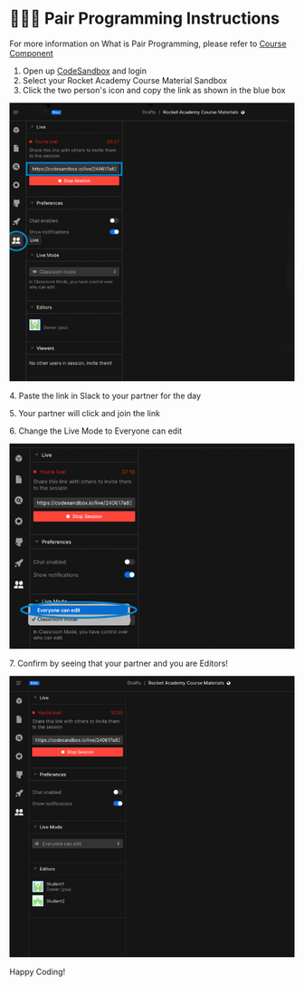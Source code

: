 # 🧑🤝🧑 Pair Programming Instructions

For more information on What is Pair Programming, please refer to [Course Component](../course-methodology/course-components.md#pair-programming)&#x20;

1. Open up [CodeSandbox](https://codesandbox.io/signin?continue=/dashboard/home) and login&#x20;
2. Select your Rocket Academy Course Material Sandbox
3. Click the two person's icon and copy the link as shown in the blue box&#x20;

![Getting the link to share](../../.gitbook/assets/pp.png)

4\. Paste the link in Slack to your partner for the day&#x20;

5\. Your partner will click and join the link&#x20;

6\. Change the Live Mode to Everyone can edit

![Ensuring Everyone is able to edit](../../.gitbook/assets/everyoneCanEdit.png)

7\. Confirm by seeing that your partner and you are Editors!&#x20;

![Check if everyone has the editor role](<../../.gitbook/assets/image (6).png>)

Happy Coding!
